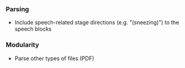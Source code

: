 ### Parsing

* Include speech-related stage directions (e.g. "(sneezing)") to the speech blocks

### Modularity

* Parse other types of files (PDF)
